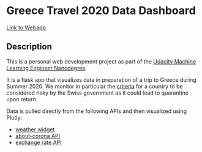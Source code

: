 # Greece Travel 2020 Data Dashboard 
[Link to Webapp](https://greece-travel-2020.herokuapp.com)

## Description
This is a personal web development project as part of the [Udacity Machine Learning Engineer Nanodegree](https://www.udacity.com/course/machine-learning-engineer-nanodegree--nd009t).

It is a flask app that visualizes data in preparation of a trip to Greece during Summer 2020.
We monitor in particular the [criteria](https://www.bag.admin.ch/bag/en/home/krankheiten/ausbrueche-epidemien-pandemien/aktuelle-ausbrueche-epidemien/novel-cov/empfehlungen-fuer-reisende/quarantaene-einreisende.html) for a country to be considered risky by the Swiss government as it could lead to quarantine upon return.

Data is pulled directly from the following APIs and then visualized using Plotly:
* [weather widget](https://weatherwidget.io)
* [about-corona API](https://greece-travel-2020.herokuapp.com)
* [exchange rate API](https://exchangeratesapi.io)




